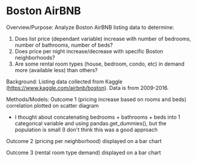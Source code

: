 # Boston AirBNB
Overview/Purpose: Analyze Boston AirBNB listing data to determine:
1. Does list price (dependant variable) increase with number of bedrooms, number of bathrooms, number of beds?
2. Does price per night increase/decrease with specific Boston neighborhoods?
3. Are some rental room types (house, bedroom, condo, etc) in demand more (available less) than others? 

Background: 
Listing data collected from Kaggle (https://www.kaggle.com/airbnb/boston). Data is from 2009-2016. 

Methods/Models:
Outcome 1 (pricing increase based on rooms and beds) correlation plotted on scatter diagram
- I thought about concatenating bedrooms + bathrooms + beds into 1 categorical variable and using pandas.get_dummies(), but the population is small (I don't think this was a   good approach

Outcome 2 (pricing per neighborhood) displayed on a bar chart

Outcome 3 (rental room type demand) displayed on a bar chart

